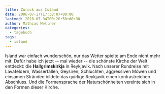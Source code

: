 ```yaml
---
title: Zurück aus Island
date: 2006-07-17T17:38:07+00:00
lastmod: 2018-07-04T00:20:50+00:00
author: Mathias Wellner
categories:
  - tagebuch
tags:
  - island
---
```

Island war einfach wunderschön, nur das Wetter spielte am Ende nicht mehr mit. Dafür habe ich jetzt -- mal wieder -- die schönste Kirche der Welt entdeckt: die **Hallgrimskirkja** in Reykjavik. Nach unserer Rundreise mit Lavafeldern, Wasserfällen, Geysiren, Schluchten, aggressiven Möwen und einsamen Stränden bildete das quirlige Reykjavik einen kontrastreichen Abschluss. Und die Formensprache der Naturschönheiten vereinte sich in den Formen dieser Kirche.